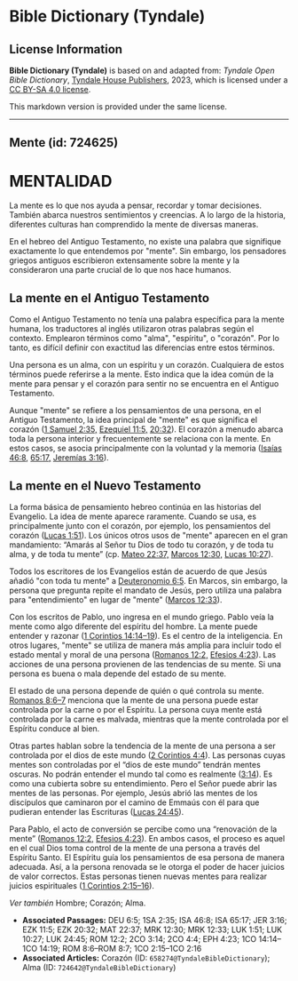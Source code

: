 # Bible Dictionary (Tyndale)

## License Information

**Bible Dictionary (Tyndale)** is based on and adapted from: _Tyndale Open Bible Dictionary_, [Tyndale House Publishers](https://tyndaleopenresources.com/), 2023, which is licensed under a [CC BY-SA 4.0 license](https://creativecommons.org/licenses/by-sa/4.0/legalcode.en).

This markdown version is provided under the same license.



--------------------------------

## Mente (id: 724625)

MENTALIDAD
==========

La mente es lo que nos ayuda a pensar, recordar y tomar decisiones. También abarca nuestros sentimientos y creencias. A lo largo de la historia, diferentes culturas han comprendido la mente de diversas maneras.

En el hebreo del Antiguo Testamento, no existe una palabra que signifique exactamente lo que entendemos por "mente". Sin embargo, los pensadores griegos antiguos escribieron extensamente sobre la mente y la consideraron una parte crucial de lo que nos hace humanos.

La mente en el Antiguo Testamento
---------------------------------

Como el Antiguo Testamento no tenía una palabra específica para la mente humana, los traductores al inglés utilizaron otras palabras según el contexto. Emplearon términos como "alma", "espíritu", o "corazón". Por lo tanto, es difícil definir con exactitud las diferencias entre estos términos.

Una persona es un alma, con un espíritu y un corazón. Cualquiera de estos términos puede referirse a la mente. Esto indica que la idea común de la mente para pensar y el corazón para sentir no se encuentra en el Antiguo Testamento.

Aunque "mente" se refiere a los pensamientos de una persona, en el Antiguo Testamento, la idea principal de "mente" es que significa el corazón ([1 Samuel 2:35,](https://ref.ly/1Sam2:35) [Ezequiel 11:5,](https://ref.ly/Ezek11:5) [20:32](https://ref.ly/Ezek20:32)). El corazón a menudo abarca toda la persona interior y frecuentemente se relaciona con la mente. En estos casos, se asocia principalmente con la voluntad y la memoria ([Isaías 46:8,](https://ref.ly/Isa46:8) [65:17,](https://ref.ly/Isa65:17) [Jeremías 3:16](https://ref.ly/Jer3:16)).

La mente en el Nuevo Testamento
-------------------------------

La forma básica de pensamiento hebreo continúa en las historias del Evangelio. La idea de mente aparece raramente. Cuando se usa, es principalmente junto con el corazón, por ejemplo, los pensamientos del corazón ([Lucas 1:51](https://ref.ly/Luke1:51)). Los únicos otros usos de "mente" aparecen en el gran mandamiento: “Amarás al Señor tu Dios de todo tu corazón, y de toda tu alma, y de toda tu mente” (cp. [Mateo 22:37,](https://ref.ly/Matt22:37) [Marcos 12:30,](https://ref.ly/Mark12:30) [Lucas 10:27](https://ref.ly/Luke10:27)).

Todos los escritores de los Evangelios están de acuerdo de que Jesús añadió "con toda tu mente" a [Deuteronomio 6:5](https://ref.ly/Deut6:5). En Marcos, sin embargo, la persona que pregunta repite el mandato de Jesús, pero utiliza una palabra para "entendimiento" en lugar de "mente" ([Marcos 12:33](https://ref.ly/Mark12:33)).

Con los escritos de Pablo, uno ingresa en el mundo griego. Pablo veía la mente como algo diferente del espíritu del hombre. La mente puede entender y razonar ([1 Corintios 14:14–19](https://ref.ly/1Cor14:14-1Cor14:19)). Es el centro de la inteligencia. En otros lugares, "mente" se utiliza de manera más amplia para incluir todo el estado mental y moral de una persona ([Romanos 12:2,](https://ref.ly/Rom12:2) [Efesios 4:23](https://ref.ly/Eph4:23)). Las acciones de una persona provienen de las tendencias de su mente. Si una persona es buena o mala depende del estado de su mente.

El estado de una persona depende de quién o qué controla su mente. [Romanos 8:6–7](https://ref.ly/Rom8:6-Rom8:7) menciona que la mente de una persona puede estar controlada por la carne o por el Espíritu. La persona cuya mente está controlada por la carne es malvada, mientras que la mente controlada por el Espíritu conduce al bien.

Otras partes hablan sobre la tendencia de la mente de una persona a ser controlada por el dios de este mundo ([2 Corintios 4:4](https://ref.ly/2Cor4:4)). Las personas cuyas mentes son controladas por el “dios de este mundo” tendrán mentes oscuras. No podrán entender el mundo tal como es realmente ([3:14](https://ref.ly/2Cor3:14)). Es como una cubierta sobre su entendimiento. Pero el Señor puede abrir las mentes de las personas. Por ejemplo, Jesús abrió las mentes de los discípulos que caminaron por el camino de Emmaús con él para que pudieran entender las Escrituras ([Lucas 24:45](https://ref.ly/Luke24:45)).

Para Pablo, el acto de conversión se percibe como una “renovación de la mente” ([Romanos 12:2,](https://ref.ly/Rom12:2) [Efesios 4:23](https://ref.ly/Eph4:23)). En ambos casos, el proceso es aquel en el cual Dios toma control de la mente de una persona a través del Espíritu Santo. El Espíritu guía los pensamientos de esa persona de manera adecuada. Así, a la persona renovada se le otorga el poder de hacer juicios de valor correctos. Estas personas tienen nuevas mentes para realizar juicios espirituales ([1 Corintios 2:15–16](https://ref.ly/1Cor2:15-1Cor2:16)).

*Ver también* Hombre; Corazón; Alma.

* **Associated Passages:** DEU 6:5; 1SA 2:35; ISA 46:8; ISA 65:17; JER 3:16; EZK 11:5; EZK 20:32; MAT 22:37; MRK 12:30; MRK 12:33; LUK 1:51; LUK 10:27; LUK 24:45; ROM 12:2; 2CO 3:14; 2CO 4:4; EPH 4:23; 1CO 14:14–1CO 14:19; ROM 8:6–ROM 8:7; 1CO 2:15–1CO 2:16
* **Associated Articles:** Corazón (ID: `658274@TyndaleBibleDictionary`); Alma (ID: `724642@TyndaleBibleDictionary`)

